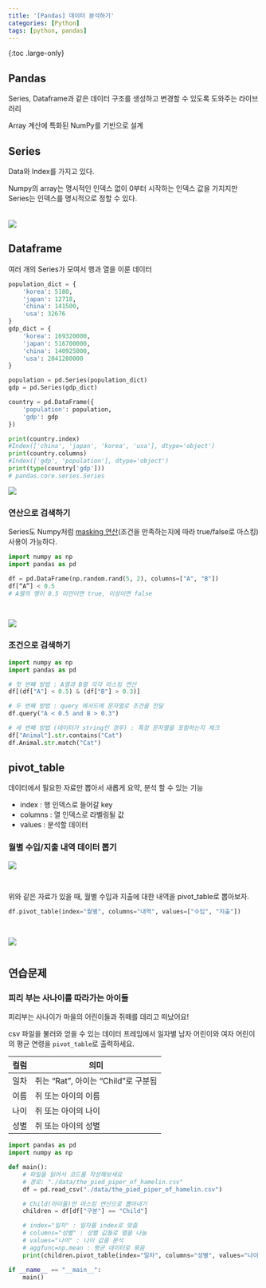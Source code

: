 ```yaml
---
title: '[Pandas] 데이터 분석하기'
categories: [Python]
tags: [python, pandas]
---
```


{:toc .large-only}

## Pandas

Series, Dataframe과 같은 데이터 구조를 생성하고 변경할 수 있도록 도와주는 라이브러리

Array 계산에 특화된 NumPy를 기반으로 설계

## Series

Data와 Index를 가지고 있다.

Numpy의 array는 명시적인 인덱스 없이 0부터 시작하는 인덱스 값을 가지지만 Series는 인덱스를 명시적으로 정할 수 있다.

<img src="/assets/img/blog/2022-08-25-pandas_01.png" style="margin-top:20px;">

## Dataframe

여러 개의 Series가 모여서 행과 열을 이룬 데이터

```py
population_dict = {
    'korea': 5180,
    'japan': 12718,
    'china': 141500,
    'usa': 32676
}
gdp_dict = {
    'korea': 169320000,
    'japan': 516700000,
    'china': 140925000,
    'usa': 2041280000
}

population = pd.Series(population_dict)
gdp = pd.Series(gdp_dict)

country = pd.DataFrame({
    'population': population,
    'gdp': gdp
})

print(country.index)
#Index(['china', 'japan', 'korea', 'usa'], dtype='object')
print(country.columns)
#Index(['gdp', 'population'], dtype='object')
print(type(country['gdp']))
# pandas.core.series.Series
```

<img src="/assets/img/blog/2022-08-25-pandas_02.png">

### 연산으로 검색하기

Series도 Numpy처럼 <u>masking 연산</u>(조건을 만족하는지에 따라 true/false로 마스킹) 사용이 가능하다.

```py
import numpy as np
import pandas as pd

df = pd.DataFrame(np.random.rand(5, 2), columns=["A", "B"])
df[“A”] < 0.5
# A열의 행이 0.5 미만이면 true, 이상이면 false
```

<img src="/assets/img/blog/2022-08-25-pandas_03.png" style="margin-top:30px;">

### 조건으로 검색하기

```py
import numpy as np
import pandas as pd

# 첫 번째 방법 : A열과 B열 각각 마스킹 연산
df[(df["A"] < 0.5) & (df["B"] > 0.3)]

# 두 번째 방법 : query 메서드에 문자열로 조건을 전달
df.query("A < 0.5 and B > 0.3")

# 세 번째 방법 (데이터가 string인 경우) : 특정 문자열을 포함하는지 체크
df["Animal"].str.contains("Cat")
df.Animal.str.match("Cat")
```

## pivot_table

데이터에서 필요한 자료만 뽑아서 새롭게 요약, 분석 할 수 있는 기능

- index : 행 인덱스로 들어갈 key
- columns : 열 인덱스로 라벨링될 값
- values : 분석할 데이터

### 월별 수입/지출 내역 데이터 뽑기

<img src="/assets/img/blog/2022-08-25-pandas_04.png" style="margin-bottom:30px;">

위와 같은 자료가 있을 때, 월별 수입과 지출에 대한 내역을 pivot_table로 뽑아보자.

```py
df.pivot_table(index="월별", columns="내역", values=["수입", "지출"])
```

<img src="/assets/img/blog/2022-08-25-pandas_05.png" style="margin:30px 0 10px">

## 연습문제

### 피리 부는 사나이를 따라가는 아이들

피리부는 사나이가 마을의 어린이들과 쥐떼를 데리고 떠났어요!

csv 파일을 불러와 얻을 수 있는 데이터 프레임에서 일자별 남자 어린이와 여자 어린이의 평균 연령을 `pivot_table`로 출력하세요.

| 컬럼 | 의미                                |
| ---- | ----------------------------------- |
| 일차 | 쥐는 “Rat”, 아이는 “Child”로 구분됨 |
| 이름 | 쥐 또는 아이의 이름                 |
| 나이 | 쥐 또는 아이의 나이                 |
| 성별 | 쥐 또는 아이의 성별                 |

```py
import pandas as pd
import numpy as np

def main():
    # 파일을 읽어서 코드를 작성해보세요
    # 경로: "./data/the_pied_piper_of_hamelin.csv"
    df = pd.read_csv("./data/the_pied_piper_of_hamelin.csv")

    # Child(아이들)만 마스킹 연산으로 뽑아내기
    children = df[df["구분"] == "Child"]

    # index="일차" : 일차를 index로 맞춤
    # columns="성별" : 성별 값들로 열을 나눔
    # values="나이" : 나이 값을 분석
    # aggfunc=np.mean : 평균 데이터로 묶음
    print(children.pivot_table(index="일차", columns="성별", values="나이", aggfunc=np.mean))

if __name__ == "__main__":
    main()
```
